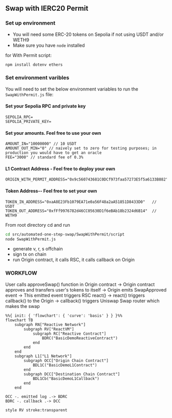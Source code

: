 
## Swap with IERC20 Permit

### Set up environment

- You will need some ERC-20 tokens on Sepolia if not using USDT and/or WETH9
- Make sure you have ```node``` installed

for With Permit script:
```bash
npm install dotenv ethers 
```
### Set environment varibles 
You will need to set the below environment variables to run the ```SwapWithPermit.js``` file:

#### Set your Sepolia RPC and private key
```
SEPOLIA_RPC=
SEPOLIA_PRIVATE_KEY=
```
#### Set your amounts. Feel free to use your own 
```
AMOUNT_IN="10000000" // 10 USDT
AMOUNT_OUT_MIN="0" // naively set to zero for testing purposes; in production you would have to get an oracle
FEE="3000" // standard fee of 0.3%
```
#### L1 Contract Address - Feel free to deploy your own 
```
ORIGIN_WITH_PERMIT_ADDRESS="0x9c560743681C0DCf973faa57273E5f5a6133B882"
```
#### Token Address-- Feel free to set your own
```
TOKEN_IN_ADDRESS="0xaA8E23Fb1079EA71e0a56F48a2aA51851D8433D0"   // USDT
TOKEN_OUT_ADDRESS="0xfFf9976782d46CC05630D1f6eBAb18b2324d6B14"  // WETH9
```

From root directory cd and run
```bash
cd src/automated-one-step-swap/SwapWithPermit/script
node SwapWithPermit.js
```

- generate v, r, s offchain
- sign tx on chain
- run Origin contract, it calls RSC, it calls callback on Origin

### WORKFLOW

User calls approveSwap() function in Origin contract -> Origin contract approves and transfers user's tokens to itself -> Origin emits SwapApproved event -> This emitted event triggers RSC react() -> react() triggers callback() to the Origin -> callback() triggers Uniswap Swap router which makes the swap

```mermaid
%%{ init: { 'flowchart': { 'curve': 'basis' } } }%%
flowchart TB
    subgraph RN["Reactive Network"]
        subgraph RV["ReactVM"]
            subgraph RC["Reactive Contract"]
                BDRC("BasicDemoReactiveContract")
            end
        end
    end
    subgraph L1["L1 Network"]
        subgraph OCC["Origin Chain Contract"]
            BDL1C("BasicDemoL1Contract")
        end
        subgraph DCC["Destination Chain Contract"]
            BDL1Cb("BasicDemoL1Callback")  
        end
    end
    
OCC -. emitted log .-> BDRC
BDRC -. callback .-> DCC

style RV stroke:transparent
```